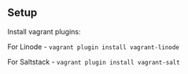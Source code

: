 Setup
-----

Install vagrant plugins:

For Linode -
`vagrant plugin install vagrant-linode`

For Saltstack -
`vagrant plugin install vagrant-salt`
